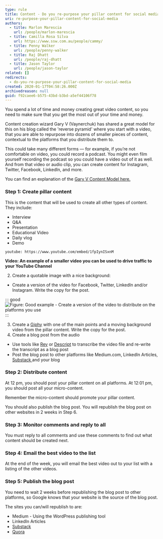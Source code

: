 ```yaml
---
type: rule
title: Content - Do you re-purpose your pillar content for social media?
uri: re-purpose-your-pillar-content-for-social-media
authors:
  - title: Marlon Marescia
    url: /people/marlon-marescia
  - title: Camilla Rosa Silva
    url: https://www.ssw.com.au/people/cammy/
  - title: Penny Walker
    url: /people/penny-walker
  - title: Raj Dhatt
    url: /people/raj-dhatt
  - title: Jason Taylor
    url: /people/jason-taylor
related: []
redirects:
  - do-you-re-purpose-your-pillar-content-for-social-media
created: 2020-01-17T04:58:26.000Z
archivedreason: null
guid: f92caee6-b575-43bd-b3bd-a5ef44106f78
---
```

You spend a lot of time and money creating great video content, so you need to make sure that you get the most out of your time and money. 

Content creation wizard Gary V (Vaynerchuk) has shared a great model for this on his blog called the 'reverse pyramid' where you start with a video, that you are able to repurpose into dozens of smaller pieces of content, contextual to the platforms that you distribute them to. 

This could take many different forms — for example, if you’re not comfortable on video, you could record a podcast. You might even film yourself recording the podcast so you could have a video out of it as well. And from that video or audio clip, you can create content for Instagram, Twitter, Facebook, LinkedIn, and more. 

You can find an explanation of the [Gary V Content Model here.](https://www.garyvaynerchuk.com/how-to-create-64-pieces-of-content-in-a-day)

<!--endintro-->

### Step 1: Create pillar content

This is the content that will be used to create all other types of content. They include:

* Interview
* Q&A
* Presentation
* Educational Video
* Daily vlog
* Demo

`youtube: https://www.youtube.com/embed/1fpIynISxnM`

**Video: An example of a smaller video you can be used to drive traffic to your YouTube Channel**

2. Create a quotable image with a nice background:

* Create a version of the video for Facebook, Twitter, LinkedIn and/or Instagram. Write the copy for the post.

::: good
![Figure: Good example - Create a version of the video to distribute on the platforms you use](ASPNETCORE30_ENDPOINT_AUTHORIZATION_WITCHCRAFT.png)
:::

3. Create a [Giphy](https://giphy.com/) with one of the main points and a moving background video from the pillar content. Write the copy for the post.
4. Create a blog post from the audio

* Use tools like [Rev](https://www.rev.com/services/video-transcription) or [Descript](https://www.descript.com/) to transcribe the video file and re-write the transcript as a blog post
* Post the blog post to other platforms like Medium.com, LinkedIn Articles, [Substack ](https://substack.com/)and your blog

### Step 2: Distribute content

At 12 pm, you should post your pillar content on all platforms. At 12:01 pm, you should post all your micro-content.

Remember the micro-content should promote your pillar content.

You should also publish the blog post. You will republish the blog post on other websites in 2 weeks in Step 6.

### Step 3: Monitor comments and reply to all 

You must reply to all comments and use these comments to find out what content should be created next.

### Step 4: Email the best video to the list

At the end of the week, you will email the best video out to your list with a listing of the other videos.

### Step 5: Publish the blog post

You need to wait 2 weeks before republishing the blog post to other platforms, so Google knows that your website is the source of the blog post.

The sites you can/will republish to are:

* Medium - Using the WordPress publishing tool
* LinkedIn Articles
* [Substack](https://substack.com/)
* [Quora](https://www.quora.com/)
